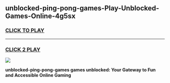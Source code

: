
## unblocked-ping-pong-games-Play-Unblocked-Games-Online-4g5sx
<h3>
<a href="https://premium76.site?title=unblocked-ping-pong-games&ref=25A">CLICK TO PLAY</a></h3>
<hr>

<h3>
<a href="https://premium76.site?title=unblocked-ping-pong-games&ref=25A">CLICK 2 PLAY</a>
  
</h3>

<a href="https://premium76.site?title=unblocked-ping-pong-games&ref=25A"><img src="https://clearcache.store/games.png"></a>


**unblocked-ping-pong-games games unblocked: Your Gateway to Fun and Accessible Online Gaming**
